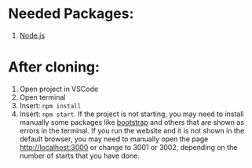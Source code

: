 # Needed Packages:
  1) [Node.js](https://nodejs.org/en/download)

# After cloning:
1) Open project in VSCode
2) Open terminal
3) Insert: `npm install`
4) Insert: `npm start`. If the project is not starting, you may need to install manually some packages like [bootstrap](https://www.npmjs.com/package/react-bootstrap) and others that are shown as errors in the terminal. If you run the website and it is not shown in the default browser, you may need to manually open the page [http://localhost:3000](http://localhost:3000) or change to 3001 or 3002, depending on the number of starts that you have done.
